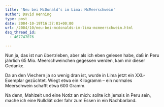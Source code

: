 ```yaml
---
title: 'Neu bei McDonald’s im Lima: McMeerschwein'
author: David Henning
type: post
date: 2004-10-19T16:37:01+00:00
url: /2004/10/neu-bei-mcdonalds-im-lima-mcmeerschwein.html
dsq_thread_id:
  - 467747076

---
```

Nun ja, das ist nun übertrieben, aber als ich eben gelesen habe, daß in Peru jährlich 65 Mio. Meerschweinchen gegessen werden, kam mir dieser Gedanke.
  
Da an den Viechern ja so wenig dran ist, wurde in Lima jetzt ein XXL-Exemplar gezüchtet. Wiegt etwa ein Kilogramm &#8211; ein normales Meerschwein schafft etwa 600 Gramm.

Na denn, Mahlzeit und eine Notiz an mich: sollte ich jemals in Peru sein, mache ich eine Nulldiät oder fahr zum Essen in ein Nachbarland.
